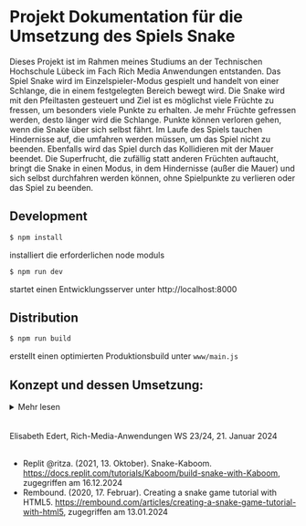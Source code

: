 # Projekt Dokumentation für die Umsetzung des Spiels Snake

Dieses Projekt ist im Rahmen meines Studiums an der Technischen Hochschule Lübeck im Fach Rich Media Anwendungen entstanden.
Das Spiel Snake wird im Einzelspieler-Modus gespielt und handelt von einer Schlange, die in einem festgelegten Bereich bewegt wird. Die Snake wird mit den Pfeiltasten gesteuert und Ziel ist es möglichst viele Früchte zu fressen, um besonders viele Punkte zu erhalten. Je mehr Früchte gefressen werden, desto länger wird die Schlange. Punkte können verloren gehen, wenn die Snake über sich selbst fährt. Im Laufe des Spiels tauchen Hindernisse auf, die umfahren werden müssen, um das Spiel nicht zu beenden. Ebenfalls wird das Spiel durch das Kollidieren mit der Mauer beendet. Die Superfrucht, die zufällig statt anderen Früchten auftaucht, bringt die Snake in einen Modus, in dem Hindernisse (außer die Mauer) und sich selbst durchfahren werden können, ohne Spielpunkte zu verlieren oder das Spiel zu beenden.

## Development

```sh
$ npm install
```

installiert die erforderlichen node moduls
```sh
$ npm run dev
```

startet einen Entwicklungsserver unter http://localhost:8000

## Distribution

```sh
$ npm run build
```

erstellt einen optimierten Produktionsbuild unter `www/main.js`

## Konzept und dessen Umsetzung: 
<details>
<summary>Mehr lesen</summary>

Es soll das Spiel Snake als einfache Clientanwendung für Singleplayer entwickelt werden.

### Ansichten des Spiels

Startscreen:
Nachdem das Spiel geladen ist, wird ein Startscreen angezeigt, welcher Buttons beinhaltet, die das Spiel starten oder die Steuerung anzeigen lassen. Während der Entwicklung des Spiels kamen zur besseren Benutzerführung eine Überschrift und eine Spielanleitung auf der Startseite hinzu. Die Highscore-Tabellen sind in diesem Spiel nicht mit implementiert worden und werden daher nicht mit angezeigt.
Eine kleine Animation zeigt mittig über den Texten eine züngelnde Schlange.

Navigation:
Wird auf den Button “Navigation” geklickt, erhält der Spieler Informationen zur Steuerung der Snake. Über weitere Buttons kann von dieser Ansicht zurück zum Startscreen gelangt werden.

Spiel:
Der Spieler hat eine Vogelperspektive auf ein begrenztes rechteckiges Spielfeld. Das Spielfeld besteht aus 15x10 Feldern und ist durch eine Mauer begrenzt. Die einzelnen Spielfelder sind optisch nicht zu erkennen und werden lediglich durch die Anordnung der Objekte während des Spiels deutlich. Die Mauer macht deutlich, dass sich der Spieler nicht aus dem Feld heraus bewegen kann. Ursprünglich war ein Raster von 30x20 Feldern geplant, welches jedoch dazu geführt hat, dass die Grafiken zu klein dargestellt wurden und das Spiel langwieriger wurde. So kann es nun auch dazu kommen, dass die Schlange länger als die Spielfeldbreite wird und der Schwierigkeitsgrad steigt. Eine Halbierung der Werte hat sich als Lösung des Problems gut angeboten.

Begonnen wird das Spiel mit einer kurzen Schlange, bestehend aus Kopfteil und Schwanzteil. Die Snake befindet sich bei jedem Spielstart oben links mittig, sodass sich beim Spielstart gut orientiert werden kann. Aus diesem Grund wurde sich gegen einen Start mitten auf dem Spielfeld entschieden. Die Snake bewegt sich automatisch nach unten, bis der Spieler eine andere Richtung vorgibt.
Oben links am Spielfeldrand befindet sich ein Counter, der bei 0 startet.

Spiel ist beendet:
Wenn das Spiel beendet ist, wird ein Screen eingeblendet, der den erreichten Punktestand anzeigt. Darunter befindet sich ein Kommentar zur erreichten Punktzahl und zwei Buttons. Ein Button lässt das Spiel erneut starten, der andere verweist auf die Navigationsansicht. Da keine Highscoretabellen mit implementiert wurden, werden an dieser Stelle keine Punktevergleiche angegeben. Über den Texten befindet sich wie schon auf dem Startscreen die züngelnde Schlange.

### Snake als PC

Steuerung:
Die Snake als PC (Playable Character) kann in dem begrenzten Feld bewegt werden und wird mithilfe der Pfeiltasten auf der Computertastatur gesteuert. Die Snake bewegt sich solange in eine Richtung, bis der Spieler eine Pfeiltaste drückt, die nicht die Richtung ist, in die sich die Snake bereits bewegt. Die Richtung kann lediglich um 90° gewechselt werden.

Spielpunkte erreichen:
Um Spielpunkte zu erlangen, müssen Früchte gefressen werden, die im Spielfeld auftauchen. Pro Frucht gibt es einen Punkt. Insgesamt gibt es 4 verschiedene Früchte (Äpfel, Orangen, Ananas und Erdbeeren), die über eine kurze Spritesheet Animation eingeblendet werden. Frisst die Schlange eine Frucht, wird dem Score ein Punkt hinzugefügt und der Schlange ein Körperteil zwischen Kopf- und Schwanzteil hinzugefügt. Spielpunkte können verloren werden, wenn die Schlange gegen sich selbst läuft und der hintere Teil dadurch abgefressen wird.

### Level und NPCs

Level 1 (zum Spielbeginn):
Das Feld ist frei von Hindernissen und es befinden sich nur die Snake und eine Frucht auf dem Feld.

Level 2 (ab 4 Punkten):
Maulwurfshügel werden von Maulwürfen als NPCs (Non-Playable Character) in regelmäßigen Abständen ausgegraben. Steuert die Schlange gegen einen Maulwurfshügel, ist das Spiel beendet. Ein Maulwurfshügel nimmt ein 1x1 Feld ein. Die geplante Punktzahl lag bei 10, die erreicht werden müssen. Die Zahl hat sich jedoch als zu hoch erwiesen und wurde auf 4 runtergesetzt.

Level 3 (ab 9 Punkten):
Größere Büsche wachsen zusätzlich aus dem Boden, die mehr Platz einnehmen als Maulwurfshügel und dadurch schwerer zu umfahren sind. Bei einer Kollision mit einem Busch ist das Spiel beendet. In der Entwicklung des Spiels hat es sich erwiesen, dass die Büsche in einer festen Größe auftauchen, da es durch die Maulwurfshügel bereits kleine Hindernisse gibt. Alle Hindernisse verschwinden, sobald ein neues Hindernis erzeugt wird.

### Zusätzliche Effekte

Superobst in Form von allen Früchten in einer Animation kann auftauchen. Wird das gefressen, dann kann die Schlange über sich selbst fahren, ohne sich zu kürzen und kann Hindernisse überfahren, ohne das Spiel zu beenden. Das Fressen von Superobst bringt keine Spielpunkte. Die Dauer des Effekts wurde für eine Zeitspanne von 3 Sekunden geplant, jedoch hat sich während der Umsetzung gezeigt, dass das kaum einen Mehrwert hat (s. Probleme und Lösungen, die während der Entwicklung auftraten - wait() Funktion). Um weitere Punkte bekommen zu können, müssen weitere Früchte gefressen werden, welche dadurch den Schutz wieder aufheben.

### Ziel des Spiels

Die Snake soll möglichst lang werden, um eine möglichst hohe Punktzahl zu erreichen. Das Spiel wird beendet, wenn die Snake mit Hindernissen kollidiert oder gegen die Mauer gesteuert wird.

### Animationen

Animationen des PCs und des NPCs sollen mit Hilfe von Sprite Sheets erstellt werden. Auch der Schlangenkörper soll mithilfe von Spritesheets erstellt werden, damit die Schlange bei Abbiegungen ohne Kanten dargestellt werden kann. Es wurde sich gegen die beiden Animationen “Zusammenstoß” und “Maul öffnen” entschieden, da sich in der Entwicklung die Darstellung als zu kleinteilig dargestellt hat.

### Sound

Für verschiedene Ereignisse sollen Sounds hinterlegt werden. Dazu gehören ein Sound beim Essen einer Frucht, beim Zusammenstoß, sowie verschiedene Sounds beim Einblenden von normalen Früchten, der Superfrucht und den beiden Hindernissen. Eine dauerhaft spielende Musik wurde nicht mit implementiert, da sie vermutlich ohnehin sofort ausgeschaltet oder die einzelnen Sounds überdeckt werden.

## Softwarearchitektur

### Framework

Die Entscheidung, welches Framework verwendet werden soll, lag zwischen Kaboom.js und Phaser. Kaboom eignet sich besser für kleine Spiele mit reduzierten Funktionen und hat für dieses Projekt den Vorteil der weniger umfangreichen Einarbeitungszeit und Konfigurationsaufwand. Die Wahl hat sich als sinnvoll erachtet und das Spiel ließ sich weitestgehend gut darin umsetzen.

### Funktionen des Frameworks

In der Entwicklung des Spiels konnte oft auf Funktionen des Frameworks zurückgegriffen werden. Wie schon in der Konzeption geplant, kamen insbesondere die Funktionen onCollide(), loadSprite(), loadSound(), play(), onKeyPress() oder onClick() zum Einsatz. Diese und weitere Funktionen wie destroy(), rand(), go() oder onUpdate() haben die Umsetzung sehr vereinfacht und konnten gut in den Code eingefügt werden.

### Dateiaufteilung

    |-src    Ordner für den Sourcecode des Kaboom Projekts
    | |-config  Unterordner für Konfigurationsdateien
    | |-functionalities  Unterordner für alle Klassen mit den Funktionen des Spiels
    | |-scenes  Unterordner für alle Szenen des Spiels
    |-www    Ordner für Assets und die index.html so wie das built js bundle
    | |-favicon  Unterordner für das Favicon
    | |-font     Unterordner für Font-Dateien
    | |-sound    Unterordner für Sound-Dateien
    | |-sprites  Unterordner für Bilddateien und Sprites

Für die Umsetzung des Spiels wurde sich für objektorientierte Programmierung entschieden, um die einzelnen Bereiche des Spiels sauber voneinander abzugrenzen. Die einzelnen Szenen rufen die Klassen auf und nutzen ihre Funktionen. In der Szene “Main” wird das Spiel gestartet. Die 3 Szenen “Start”, “Game” und “Navigation” stellen die drei Ansichten, die dem Spieler zur Verfügung stehen, dar. Insgesamt gibt es vier Klassen in dem Ordner functionalities, die von den Szenen genutzt werden:

- “Snake” für alle die Snake betreffenden Informationen, Elemente und Aktionen
- “InteractionObjects” für Objekte wie Früchte und Hindernisse, die eingespielt werden
- “Collision” für die Detektion von Kollisionen zwischen Objekten
- “Layout” für Elemente wie Texte, Bilder, Buttons und auch das Spielfeld als Tilemap

### Config-File

In der Datei config.json befinden sich alle grundlegenden Größen, die in den jeweiligen Klassen aufgerufen werden können. Damit werden redundante Wertzuweisungen eingespart.

### Umsetzung des Spielfelds

Damit die Snake sich nicht willkürlich in verschiedene Richtungen bewegen kann und die Richtungswechsel sauber in vorgegebenen Zeilen und Spalten stattfinden, wird eine Tilemap als Grundlage des Spielfeldes benutzt. Die Tilemap ermöglicht außerdem die Mauer als Hindernis zu hinterlegen und in der Kollision aufrufbar zu machen. Des Weiteren können die spontan auftauchenden Hindernisse auf dem festen Raster platziert werden, sodass die Snake sie ohne Ausnahme frontal erfassen muss und Versatz vermieden wird.

### Platzieren von Früchten und Hindernissen

Früchte und Hindernisse werden zufällig platziert. Dafür wird die rand() Funktion von Kaboom genutzt, die einen zufälligen Wert für die x-Position und einen für die y-Position aus der Eingabe von zwei zweidimensionalen Vektoren ermittelt. Die Eingabe ist so gewählt, dass Früchte und Hindernisse nicht auf der Mauer platziert werden können. Bei dem größeren Busch kann es jedoch passieren, dass ein Teil auf die Mauer ragt. Die Position wird mit der Funktion floor() des Math-Objekts auf einen glatten Wert gerundet, sodass die Objekte mittig auf den Tiles des Spielfelds platziert werden. Bei den Früchten kommt noch ein weiterer Zufallsgenerator in der Funktion randomFruit() hinzu, der aus dem Früchte Array, welches alle zur verfügung stehenden Sprite-Namen beinhaltet, eins auswählt und an die showFruit() Funktion weiterreicht. Dadurch ist das Spiel sehr dynamisch.

### Bildmaterial

Die Grafiken werden als Pixelgrafiken geladen und in Form von Spritesheets im Projekt genutzt. Die Grafiken basieren auf lizenzfreien Vektorgrafiken von Freepik und sind auf das Projekt angepasst oder selbst erstellt worden. Die Optik soll grafisch orientiert mit reduzierten Details sein und keine Pixeloptik haben.
Das Bildmaterial ist thematisch in verschiedene Dateien unterteilt. Jede Szene hat ihren eigenen Hintergrund und für jede Animation, die gespielt werden kann, gibt es ein eigenes Spritesheet mit dem entsprechenden Bewegungsablauf. Das Dateiformat ist das PNG-Format, welches eine geringe Dateigröße hat und einen transparenten Hintergrund, insbesondere bei den Animationen ermöglicht.
Wichtig bei der Erstellung der Snake Grafik war es, dass die Snaketeile (bis auf den Kopf und den Schwanz) auch spiegelverkehrt einsetzbar sind, damit die Sprites in verschiedenen Ausrichtungen korrekt angezeigt werden.

### Soundmaterial

Die Sounds sind ebenfalls lizenzfrei von Pixabay und sind kurze Geräusche, die dem Spieler verdeutlichen, was gerade im Spiel passiert ist.

## Probleme und Lösungen, die während der Entwicklung auftraten

### Snake Bewegung und Spritesheet

Die erste Idee, die Snake zu bewegen, war mit Hilfe der Kaboom-Funktion “move”. Damit wurde nicht das gewünschte Verhalten erzielt, dass sich die Snake bei Tastendruck um genau 90° in eine andere Richtung dreht und daher wieder verworfen wurde.

Angelehnt an ein Replit-Tutorial, in dem die Bewegung in einer onUpdate() Funktion platziert wurde und einzelne Segmente der Snake in einem Array (snakeBody) dokumentiert werden, hat die Bewegung besser geklappt. In dem Tutorial ist der Array so aufgebaut, dass der Kopf den Index der Array-Länge- 1 hat und das Schwanzteil den Index 0. Die Bewegung wird erreicht, indem ein neues Kopfelement hinzugefügt wird und das Schwanzelement aus dem Array snakeBody entfernt wird. So kann sich die Snake Segment für Segment fortbewegen. Wenn ein neues Segment in der Mitte der Schlange hinzugefügt wird, dann wird der Kopf gelöscht, ein neues Körpersegment angefügt und der Kopf wieder an die letzte Stelle gesetzt. Diese Umsetzung lief zwar gut, führte aber bei der Belegung der Spritesheets zu Umständlichkeiten, da der Aufbau der Schlange nicht intuitiv ist und der Array permanent mit push()- und shift()-Funktionen bearbeitet wird.

Die Schlange wurde daher in der Bewegung nochmal umstrukturiert und bewegt sich nun mit Positionsveränderungen der einzelnen Segmente fort. Im Array snakeBody, der alle Snake-Segmente beinhaltet, hat das Kopfteil nun den Index 0 und das Schwanzteil ist das letzte Element des Arrays. Dafür wurde das Switch Statement aus dem ersten Tutorial, welches die vier Richtungen beinhaltet und die Bewegungsrichtung durch den Kopf vorgegeben wird, angepasst und zwei Arrays hinzugefügt, die jeweils alle x-Positionen und alle y-Positionen beinhalten. In einer Schleife werden die Positionen der Segmente im Array snakeBody jeweils in die Position des darauffolgenden Elements mithilfe der Positionsarrays verändert, wodurch die Bewegung entsteht. Vor jeder neuen Bewegung werden die Positionsarrays geleert und mit den aktuellen Positionen neu belegt.

Mit Hilfe der Schleife können außerdem die Sprites intuitiver zugewiesen werden, was ebenfalls in der gleichen Schleife stattfinden kann. Dafür war ein weiteres Tutorial hilfreich, welches ein Snake Spiel in html und JavaScript erstellt. Es wurde gut veranschaulicht, welche Bedingungen die Positionen der Segmente für welches Sprite erfüllt werden müssen, sodass das Vorgehen gut auf die Umgebung mit Kaboom übertragen werden konnte. Die Sprites können in Kaboom mithilfe von Frame-Zuweisungen geändert werden. Das ist notwendig, wenn die Snake die Richtung wechselt. In der Kaboom-Dokumentation war darüber leider nichts zu finden und die Recherche des Anwendungsfalls hat etwas mehr Zeit gekostet.

### Snake kürzt sich selbst

Dadurch, dass die Segmente so dicht aneinander sind, kann für diesen Fall nicht die onCollide() Funktion von Kaboom verwendet werden, da sich die Schlange sonst bei jeder Bewegung kürzt und nicht mehr länger werden kann. Es musste daher ein Positionsvergleich des Kopfteils, der die Kollision auslöst, und den restlichen Segmenten durchgeführt werden, um das Problem zu lösen.

### Kollision mit benachbarten Tiles

Da die Tiles des Spielfeldes genau aneinandergrenzen, wird bereits eine Kollision ausgelöst, wenn die Snake ein Objekt (Frucht oder Hindernis) noch nicht direkt berührt hat, sondern daran lediglich vorbeigeleitet wurde. Eine Lösung war es, die Snake, die Früchte und die Hindernisse um einen Pixel in der Höhe und der Breite zu verkleinern, damit die Kollisionsfunktionen nicht fehlerhaft ausgelöst werden. Bei der Belegung der Snake mit dem Spritesheet treten dadurch allerdings leichte Pixelfehler zwischen den Segmenten auf.

### wait() Funktion

Die wait() Funktion von Kaboom wirft Fehler, wenn innerhalb der Funktion Attribut-Aufrufe der Klasse mit this gemacht werden. Deshalb wurde weitestgehend auf diese Funktion verzichtet und nur bei dem verzögerten Szenenwechsel am Ende eines Spiels eingesetzt, wenn kein this benötigt wird. Das Superobst hat daher auch keine feste Dauer, sondern das Attribut isSupersnake wird bei einer normalen Frucht wieder auf false gesetzt, anstatt bereits nach 3 Sekunden. Gelöst werden könnte das Problem an dieser Stelle ggf. mit Hilfe eines Timeouts, allerdings würde es zu Überschneidungen der Timeouts kommen, wenn Superobst in kurzen Abständen gefressen wird, was wiederum abgefangen werden müsste. Die Lösung den Superobst-Modus so lange zu behalten, bis neues Obst gefressen wird, ist weniger aufwändig und beeinflusst das Spielerlebnis nur gering.

Wenn die Obstacles verzögert auftauchen, kann ein Timeout das Problem lösen und anstelle der wait() Funktion von Kaboom eingesetzt werden, um weiterhin dem Spieler die Möglichkeit der Orientierung zu bieten.

### Ordnerstruktur im Kaboom-Projekt

Wenn das Projekt mit `npm init Kaboom -- mygame` initialisiert wird, dann wird eine feste Ordnerstruktur vorgegeben, die nicht so einfach angepasst werden kann. Im Deployment zeigte sich das Problem recht früh, dass die index.html die main.js nicht finden konnte, da diese sich in einem anderen Ordner befindet. Gelöst werden kann das Problem mit dem Befehl `npm run build` vor jedem Commit. Dadurch wird eine optimierte main.js in den gleichen Ordner der index.html generiert und das Deployment kann den aktuellen Entwicklungsstand zeigen.

Für das Projekt sollen neben den Sprites auch andere Dateiformate verwendet werden wie ttf-Dateien für die Schriftart oder mp3-Dateien für Sounds. Auch diese Dateien müssen neben den sprites-Ordner in dem übergeordneten www-Ordner abgelegt werden, sonst kann das Projekt die Dateien nicht finden. Selbst wenn sie direkt neben der aufrufenden Datei liegen, wird die Fehlermeldung HTTP 404 ausgelöst. Die strikten Vorgaben lassen das Projekt jedoch gut strukturiert und übersichtlich bleiben.

Rückblickend stehen diese beiden Themen knapp beschrieben in der Readme.md, die in dem initialisierten Projekt mitgeliefert wird. Die Fehlersuche hätte schneller beendet werden können, wenn dort genauer nachgelesen worden wäre.

### Staubwolke statt Kopfschütteln

Durch die onUpdate() Funktion, die die Positionen der Segmente verändert, läuft die Snake bei einer Kollision weiter durch das Hindernis. Die Positionswechsel müssten sofort gestoppt werden. Außerdem müsste das Sprite stark erweitert werden, damit das Kopfschütteln über frame vom Kopf aufgerufen werden kann. Bei den Tests wie das Kopfschütteln in dem Spiel aussieht, hat sich erwiesen, dass das Kopfschütteln nur dezent sichtbar ist und daher kaum einen Mehrwert hat, der den Aufwand gerechtfertigt. Daher wurde sich für die Staubwolke entschieden, die an der Position des Zusammenstoßes auftaucht. Die Snake-Segmente werden mit der destroyAll() Funktion gelöscht und die Snake durchläuft nicht weiterer das Hindernis, während die Animation der Staubwolke abgespielt wird. Durch diese Alternative hat der Spieler ein unmissverständliches Feedback, dass das Spiel beendet ist.

## Zusätzliches Elemente außerhalb des Konzepts

### Font

Für alle Texte wurde eine Font genutzt, die den Schriftstil individualisiert und besser zum Spiel passt. Die abgerundete Schrift passt besser zum Stil der Snake, als der default-Schriftstil. Farblich orientieren sich die Texte ebenfalls an der Snake-Farbigkeit.
* Lilita One - Juan Montoreano - Google Fonts. (o. D.). https://fonts.google.com/specimen/Lilita+One, zugegriffen am 12.01.2024

### Geschwindigkeit

Um dem Spiel noch etwas mehr Spannung zu geben, wird neben dem Einblenden von Hindernissen auch die Geschwindigkeit der Snake erhöht. Beim Auftauchen von Büschen wird die Geschwindigkeit etwas stärker erhöht als bei Maulwürfen, um die Gewichtung der Hindernisse zu verstärken.

## Verbesserungsmöglichkeiten des Spiels

### Richtungswechsel

Betätigt der Spieler die Pfeiltasten zu schnell hintereinander, kann es passieren, dass die Snake sofort die Richtung wechselt und sich um 180° dreht. Da sich die Snake bei einer Kollision des Kopfes mit einem anderen Snaketeil selber kürzt, kann es bei schnelleren Geschwindigkeitseinstellungen und damit schneller hintereinander folgenden Tastenklicks zum Kürzen der gesamten Schlange kommen. Es müsste noch ein Mechanismus implementiert werden, der diese schnelle Richtungsänderung nicht erlaubt.

### Kollisionen mit Objekten auf den Positionen der Snake

Es wird derzeit noch nicht abgefangen, ob sich auf den zufällig ausgewählten Positionen der Früchte und Hindernissen gerade die Snake befindet. So kann ein Hindernis auch mitten auf der Snake platziert werden und das Spiel beendet sich oder man kann zusätzliche Punkte erhalten, falls eine Frucht auf der Snake platziert wird und sofort mit der Snake kollidiert.

### Visuelle Rückmeldung für den Superobst-Modus

Für den Spieler gibt es optisch nicht genug Bestätigung, dass man sich im Modus des Superobstes befindet. Eine visuelle Rückmeldung würde helfen und der Spieler müsste sich nicht merken, ob zuletzt das Superobst oder eine normale Frucht gefressen wurde. Eine Bestätigung per Sound ist jedoch implementiert.

### Darstellung von Fließtexten

Die Darstellung von Fließtexten könnte noch optimiert werden, sodass Texte nicht zeilenweise eingelesen werden müssen, sondern die addDescription Funktion einen langen Text direkt in einen Textblock umwandelt.

### Mögliche weitere Funktionen

Ein Feature, was noch eingebaut werden kann, wäre das Abspeichern des erzielten Punktestands gemeinsam mit dem Spielernamen in einer Highscore-Tabelle. So könnte man seinen Fortschritt erkennen und seine eigenen Bestzahlen versuchen zu toppen, wodurch das Spiel noch interessanter werden könnte. Außerdem wäre es möglich, mehr Schwierigkeitsgrade zu implementieren. Beispielsweise könnten sich Hindernisse oder Früchte bewegen, sodass das Ausweichen oder das Erhalten von Punkten schwieriger wird. Eine weitere Idee wäre das Implementieren von "Löchern", die der Snake ermöglichen den Ort auf dem Spielfeld zu wechseln. Die Architektur des Spiels ließe solche Funktionserweiterungen problemlos zu.

## Rückblick auf den Entwicklungsprozess:

In Zukunft wäre eine frühere Datei-Aufteilung sinnvoller, als ich sie in diesem Projekt vorgenommen habe. Dafür ist jedoch aus meiner Sicht die Kaboom Dokumentation gerade für Beginner in dem Framework nicht unterstützend genug und die Umstrukturierung hat daher eine gewisse Zeit in Anspruch genommen, den richtigen Ansatz zu finden Kaboom sinnvoll zu importieren und die Dateien wieder auseinander zu teilen.

</details>
</br></br>
Elisabeth Edert,
Rich-Media-Anwendungen WS 23/24, 21. Januar 2024
</br></br>

* Replit @ritza. (2021, 13. Oktober). Snake-Kaboom. https://docs.replit.com/tutorials/Kaboom/build-snake-with-Kaboom, zugegriffen am 16.12.2024
* Rembound. (2020, 17. Februar). Creating a snake game tutorial with HTML5. https://rembound.com/articles/creating-a-snake-game-tutorial-with-html5, zugegriffen am 13.01.2024
